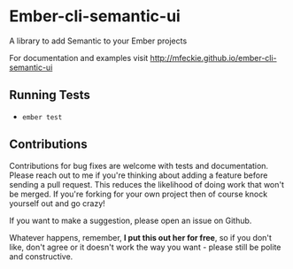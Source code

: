# Ember-cli-semantic-ui

A library to add Semantic to your Ember projects

For documentation and examples visit http://mfeckie.github.io/ember-cli-semantic-ui

## Running Tests

* `ember test`

## Contributions

Contributions for bug fixes are welcome with tests and documentation.  Please reach out to me if you're thinking about adding a feature before sending a pull request.  This reduces the likelihood of doing work that won't be merged. If you're forking for your own project then of course knock yourself out and go crazy!

If you want to make a suggestion, please open an issue on Github.

Whatever happens, remember, **I put this out her for free**, so if you don't like, don't agree or it doesn't work the way you want - please still be polite and constructive.
